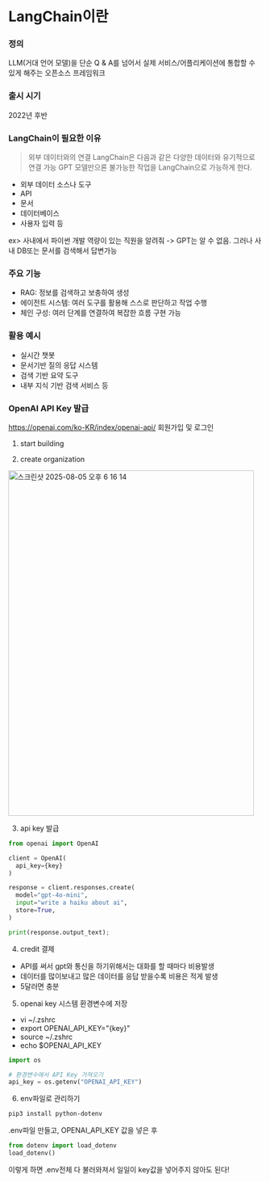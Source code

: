# LangChain이란

### 정의
LLM(거대 언어 모델)을 단순 Q & A를 넘어서 실제 서비스/어플리케이션에 통합할 수 있게 해주는 오픈소스 프레임워크

### 출시 시기
2022년 후반

### LangChain이 필요한 이유
> 외부 데이터와의 연결
> LangChain은 다음과 같은 다양한 데이터와 유기적으로 연결 가능
> GPT 모델만으론 불가능한 작업을 LangChain으로 가능하게 한다.

* 외부 데이터 소스나 도구
* API
* 문서
* 데이터베이스
* 사용자 입력 등

ex> 사내에서 파이썬 개발 역량이 있는 직원을 알려줘
-> GPT는 알 수 없음. 그러나 사내 DB또는 문서를 검색해서 답변가능

### 주요 기능
* RAG: 정보를 검색하고 보충하여 생성
* 에이전트 시스템: 여러 도구를 활용해 스스로 판단하고 작업 수행
* 체인 구성: 여러 단계를 연결하여 복잡한 흐름 구현 가능

### 활용 예시
* 실시간 챗봇
* 문서기반 질의 응답 시스템
* 검색 기반 요약 도구
* 내부 지식 기반 검색 서비스 등

### OpenAI API Key 발급
https://openai.com/ko-KR/index/openai-api/
회원가입 및 로그인

1. start building

2. create organization
<img width="487" height="684" alt="스크린샷 2025-08-05 오후 6 16 14" src="https://github.com/user-attachments/assets/9d4e0f6f-09c8-4381-adb3-bd7a726e7eea" />

3. api key 발급
```py
from openai import OpenAI

client = OpenAI(
  api_key={key}
)

response = client.responses.create(
  model="gpt-4o-mini",
  input="write a haiku about ai",
  store=True,
)

print(response.output_text);

```

4. credit 결제
* API를 써서 gpt와 통신을 하기위해서는 대화를 할 때마다 비용발생
* 데이터를 많이보내고 많은 데이터를 응답 받을수록 비용은 적게 발생
* 5달러면 충분


5. openai key 시스템 환경변수에 저장
 * vi ~/.zshrc
 * export OPENAI_API_KEY="{key}"
 * source ~/.zshrc
 * echo $OPENAI_API_KEY
 ```py
import os

# 환경변수에서 API Key 가져오기
api_key = os.getenv("OPENAI_API_KEY")
 ```

 6. env파일로 관리하기
 ```bash
pip3 install python-dotenv
 ```

 .env파일 만들고, OPENAI_API_KEY 값을 넣은 후

 ```py
from dotenv import load_dotenv
load_dotenv()
 ```

 이렇게 하면 .env전체 다 불러와져서 일일이 key값을 넣어주지 않아도 된다!